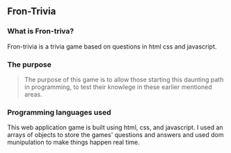 ## Fron-Trivia

### What is Fron-triva?

Fron-trivia is a trivia game based on questions in html css and javascript. 

### The purpose

>The purpose of this game is to allow those starting this daunting path in programming, to test their knowlege in these earlier mentioned areas.

### Programming languages used

This web application game is built using html, css, and javascript. I used an arrays of objects to store the games' questions and answers and used dom munipulation to make things happen real time. 

